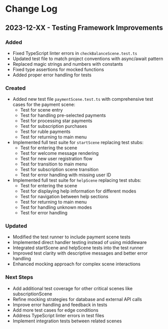 # Change Log

## 2023-12-XX - Testing Framework Improvements

### Added
- Fixed TypeScript linter errors in `checkBalanceScene.test.ts`
- Updated test file to match project conventions with async/await pattern
- Replaced magic strings and numbers with constants
- Fixed type assertions for mocked functions
- Added proper error handling for tests

### Created
- Added new test file `paymentScene.test.ts` with comprehensive test cases for the payment scene:
  - Test for scene entry
  - Test for handling pre-selected payments
  - Test for processing star payments
  - Test for subscription purchases
  - Test for ruble payments
  - Test for returning to main menu
- Implemented full test suite for `startScene` replacing test stubs:
  - Test for entering the scene
  - Test for welcome message rendering
  - Test for new user registration flow
  - Test for transition to main menu
  - Test for subscription scene transition
  - Test for error handling with missing user ID
- Implemented full test suite for `helpScene` replacing test stubs:
  - Test for entering the scene
  - Test for displaying help information for different modes
  - Test for navigation between help sections
  - Test for returning to main menu
  - Test for handling unknown modes
  - Test for error handling

### Updated
- Modified the test runner to include payment scene tests
- Implemented direct handler testing instead of using middleware
- Integrated startScene and helpScene tests into the test runner
- Improved test clarity with descriptive messages and better error handling
- Enhanced mocking approach for complex scene interactions

### Next Steps
- Add additional test coverage for other critical scenes like subscriptionScene
- Refine mocking strategies for database and external API calls
- Improve error handling and feedback in tests
- Add more test cases for edge conditions
- Address TypeScript linter errors in test files
- Implement integration tests between related scenes 